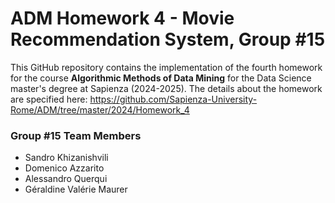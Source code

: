 # ADM Homework 4 - Movie Recommendation System, Group #15

This GitHub repository contains the implementation of the fourth homework for the course **Algorithmic Methods of Data Mining** for the Data Science master's degree at Sapienza (2024-2025). The details about the homework are specified here: https://github.com/Sapienza-University-Rome/ADM/tree/master/2024/Homework_4

### Group #15 Team Members
* Sandro Khizanishvili
* Domenico Azzarito
* Alessandro Querqui
* Géraldine Valérie Maurer
